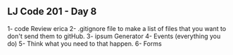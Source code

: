 ## LJ Code 201 - Day 8
1- code Review erica
2- .gitignore file to make a list of files that you want to don't send them to gitHub.
3- ipsum Generator
4- Events (everything you do)
5- Think what you need to that happen.
6- Forms
